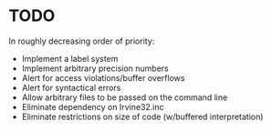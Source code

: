 TODO
====

In roughly decreasing order of priority:

- Implement a label system
- Implement arbitrary precision numbers
- Alert for access violations/buffer overflows
- Alert for syntactical errors
- Allow arbitrary files to be passed on the command line
- Eliminate dependency on Irvine32.inc
- Eliminate restrictions on size of code (w/buffered interpretation)